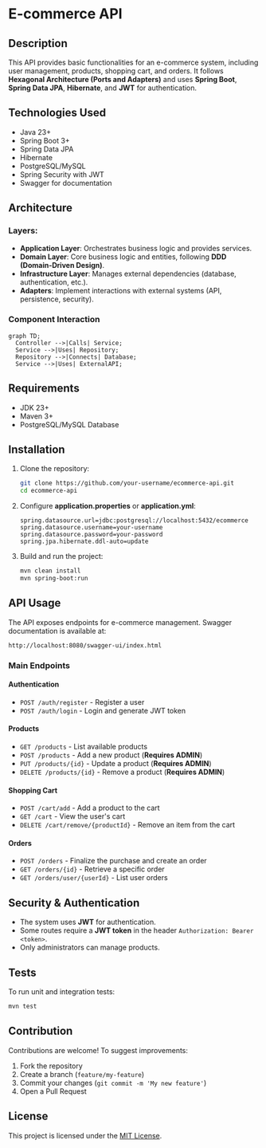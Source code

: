 # E-commerce API

## Description
This API provides basic functionalities for an e-commerce system, including user management, products, shopping cart, and orders. It follows **Hexagonal Architecture (Ports and Adapters)** and uses **Spring Boot**, **Spring Data JPA**, **Hibernate**, and **JWT** for authentication.

## Technologies Used
- Java 23+
- Spring Boot 3+
- Spring Data JPA
- Hibernate
- PostgreSQL/MySQL
- Spring Security with JWT
- Swagger for documentation

## Architecture
### **Layers**:
- **Application Layer**: Orchestrates business logic and provides services.
- **Domain Layer**: Core business logic and entities, following **DDD (Domain-Driven Design)**.
- **Infrastructure Layer**: Manages external dependencies (database, authentication, etc.).
- **Adapters**: Implement interactions with external systems (API, persistence, security).

### **Component Interaction**
```mermaid
graph TD;
  Controller -->|Calls| Service;
  Service -->|Uses| Repository;
  Repository -->|Connects| Database;
  Service -->|Uses| ExternalAPI;
```

## Requirements
- JDK 23+
- Maven 3+
- PostgreSQL/MySQL Database

## Installation
1. Clone the repository:
   ```sh
   git clone https://github.com/your-username/ecommerce-api.git
   cd ecommerce-api
   ```
2. Configure **application.properties** or **application.yml**:
   ```properties
   spring.datasource.url=jdbc:postgresql://localhost:5432/ecommerce
   spring.datasource.username=your-username
   spring.datasource.password=your-password
   spring.jpa.hibernate.ddl-auto=update
   ```
3. Build and run the project:
   ```sh
   mvn clean install
   mvn spring-boot:run
   ```

## API Usage
The API exposes endpoints for e-commerce management. Swagger documentation is available at:
```
http://localhost:8080/swagger-ui/index.html
```

### Main Endpoints
#### **Authentication**
- `POST /auth/register` - Register a user
- `POST /auth/login` - Login and generate JWT token

#### **Products**
- `GET /products` - List available products
- `POST /products` - Add a new product (**Requires ADMIN**)
- `PUT /products/{id}` - Update a product (**Requires ADMIN**)
- `DELETE /products/{id}` - Remove a product (**Requires ADMIN**)

#### **Shopping Cart**
- `POST /cart/add` - Add a product to the cart
- `GET /cart` - View the user's cart
- `DELETE /cart/remove/{productId}` - Remove an item from the cart

#### **Orders**
- `POST /orders` - Finalize the purchase and create an order
- `GET /orders/{id}` - Retrieve a specific order
- `GET /orders/user/{userId}` - List user orders

## Security & Authentication
- The system uses **JWT** for authentication.
- Some routes require a **JWT token** in the header `Authorization: Bearer <token>`.
- Only administrators can manage products.

## Tests
To run unit and integration tests:
```sh
mvn test
```

## Contribution
Contributions are welcome! To suggest improvements:
1. Fork the repository
2. Create a branch (`feature/my-feature`)
3. Commit your changes (`git commit -m 'My new feature'`)
4. Open a Pull Request

## License
This project is licensed under the [MIT License](LICENSE).

